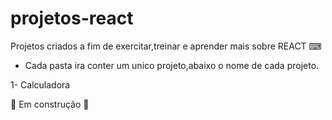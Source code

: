 ﻿# projetos-react

 Projetos criados a fim de exercitar,treinar e aprender mais sobre REACT  ⌨

* Cada pasta ira conter um unico projeto,abaixo o nome de cada projeto.

 1- Calculadora 



🚧 Em construção 🚧 
